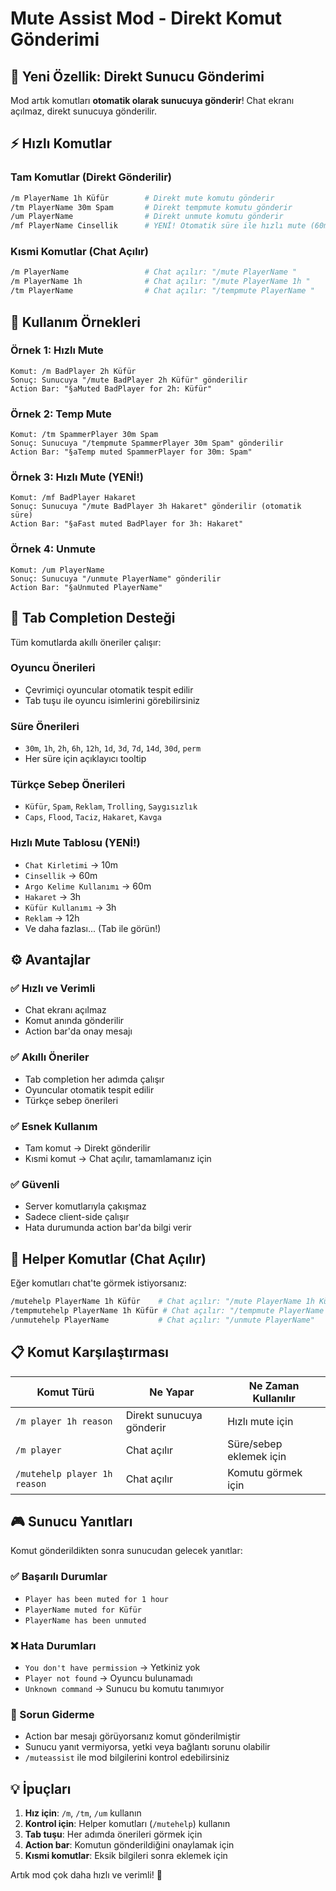 # Mute Assist Mod - Direkt Komut Gönderimi

## 🚀 Yeni Özellik: Direkt Sunucu Gönderimi

Mod artık komutları **otomatik olarak sunucuya gönderir**! Chat ekranı açılmaz, direkt sunucuya gönderilir.

## ⚡ Hızlı Komutlar

### Tam Komutlar (Direkt Gönderilir)
```bash
/m PlayerName 1h Küfür        # Direkt mute komutu gönderir
/tm PlayerName 30m Spam       # Direkt tempmute komutu gönderir  
/um PlayerName                # Direkt unmute komutu gönderir
/mf PlayerName Cinsellik      # YENİ! Otomatik süre ile hızlı mute (60m)
```

### Kısmi Komutlar (Chat Açılır)
```bash
/m PlayerName                 # Chat açılır: "/mute PlayerName " 
/m PlayerName 1h              # Chat açılır: "/mute PlayerName 1h "
/tm PlayerName                # Chat açılır: "/tempmute PlayerName "
```

## 📝 Kullanım Örnekleri

### Örnek 1: Hızlı Mute
```
Komut: /m BadPlayer 2h Küfür
Sonuç: Sunucuya "/mute BadPlayer 2h Küfür" gönderilir
Action Bar: "§aMuted BadPlayer for 2h: Küfür"
```

### Örnek 2: Temp Mute
```
Komut: /tm SpammerPlayer 30m Spam
Sonuç: Sunucuya "/tempmute SpammerPlayer 30m Spam" gönderilir
Action Bar: "§aTemp muted SpammerPlayer for 30m: Spam"
```

### Örnek 3: Hızlı Mute (YENİ!)
```
Komut: /mf BadPlayer Hakaret
Sonuç: Sunucuya "/mute BadPlayer 3h Hakaret" gönderilir (otomatik süre)
Action Bar: "§aFast muted BadPlayer for 3h: Hakaret"
```

### Örnek 4: Unmute
```
Komut: /um PlayerName
Sonuç: Sunucuya "/unmute PlayerName" gönderilir
Action Bar: "§aUnmuted PlayerName"
```

## 🎯 Tab Completion Desteği

Tüm komutlarda akıllı öneriler çalışır:

### Oyuncu Önerileri
- Çevrimiçi oyuncular otomatik tespit edilir
- Tab tuşu ile oyuncu isimlerini görebilirsiniz

### Süre Önerileri  
- `30m`, `1h`, `2h`, `6h`, `12h`, `1d`, `3d`, `7d`, `14d`, `30d`, `perm`
- Her süre için açıklayıcı tooltip

### Türkçe Sebep Önerileri
- `Küfür`, `Spam`, `Reklam`, `Trolling`, `Saygısızlık`
- `Caps`, `Flood`, `Taciz`, `Hakaret`, `Kavga`

### Hızlı Mute Tablosu (YENİ!)
- `Chat Kirletimi` → 10m
- `Cinsellik` → 60m  
- `Argo Kelime Kullanımı` → 60m
- `Hakaret` → 3h
- `Küfür Kullanımı` → 3h
- `Reklam` → 12h
- Ve daha fazlası... (Tab ile görün!)

## ⚙️ Avantajlar

### ✅ Hızlı ve Verimli
- Chat ekranı açılmaz
- Komut anında gönderilir
- Action bar'da onay mesajı

### ✅ Akıllı Öneriler
- Tab completion her adımda çalışır
- Oyuncular otomatik tespit edilir
- Türkçe sebep önerileri

### ✅ Esnek Kullanım
- Tam komut → Direkt gönderilir
- Kısmi komut → Chat açılır, tamamlamanız için

### ✅ Güvenli
- Server komutlarıyla çakışmaz
- Sadece client-side çalışır
- Hata durumunda action bar'da bilgi verir

## 🔄 Helper Komutlar (Chat Açılır)

Eğer komutları chat'te görmek istiyorsanız:

```bash
/mutehelp PlayerName 1h Küfür    # Chat açılır: "/mute PlayerName 1h Küfür"
/tempmutehelp PlayerName 1h Küfür # Chat açılır: "/tempmute PlayerName 1h Küfür"
/unmutehelp PlayerName           # Chat açılır: "/unmute PlayerName"
```

## 📋 Komut Karşılaştırması

| Komut Türü | Ne Yapar | Ne Zaman Kullanılır |
|-------------|----------|---------------------|
| `/m player 1h reason` | Direkt sunucuya gönderir | Hızlı mute için |
| `/m player` | Chat açılır | Süre/sebep eklemek için |
| `/mutehelp player 1h reason` | Chat açılır | Komutu görmek için |

## 🎮 Sunucu Yanıtları

Komut gönderildikten sonra sunucudan gelecek yanıtlar:

### ✅ Başarılı Durumlar
- `Player has been muted for 1 hour`
- `PlayerName muted for Küfür`
- `PlayerName has been unmuted`

### ❌ Hata Durumları
- `You don't have permission` → Yetkiniz yok
- `Player not found` → Oyuncu bulunamadı
- `Unknown command` → Sunucu bu komutu tanımıyor

### 🔧 Sorun Giderme
- Action bar mesajı görüyorsanız komut gönderilmiştir
- Sunucu yanıt vermiyorsa, yetki veya bağlantı sorunu olabilir
- `/muteassist` ile mod bilgilerini kontrol edebilirsiniz

## 💡 İpuçları

1. **Hız için**: `/m`, `/tm`, `/um` kullanın
2. **Kontrol için**: Helper komutları (`/mutehelp`) kullanın  
3. **Tab tuşu**: Her adımda önerileri görmek için
4. **Action bar**: Komutun gönderildiğini onaylamak için
5. **Kısmi komutlar**: Eksik bilgileri sonra eklemek için

Artık mod çok daha hızlı ve verimli! 🚀
